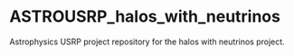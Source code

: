 # ASTROUSRP_halos_with_neutrinos
Astrophysics USRP project repository for the halos with neutrinos project.
